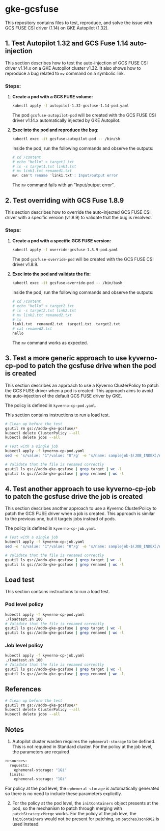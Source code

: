 # gke-gcsfuse

This repository contains files to test, reproduce, and solve the issue with GCS FUSE CSI driver (1.14) on GKE Autopilot (1.32).

## 1. Test Autopilot 1.32 and GCS Fuse 1.14 auto-injection

This section describes how to test the auto-injection of GCS FUSE CSI driver v1.14.x on a GKE Autopilot cluster v1.32.
It also shows how to reproduce a bug related to `mv` command on a symbolic link.

### Steps:

1.  **Create a pod with a GCS FUSE volume:**
    ```bash
    kubectl apply -f autopilot-1.32-gcsfuse-1.14-pod.yaml
    ```
    The pod `gcsfuse-autopilot-pod` will be created with the GCS FUSE CSI driver v1.14.x automatically injected by GKE Autopilot.

2.  **Exec into the pod and reproduce the bug:**
    ```bash
    kubectl exec -it gcsfuse-autopilot-pod -- /bin/sh
    ```
    Inside the pod, run the following commands and observe the outputs:
    ```bash
    # cd /content
    # echo "hello" > target1.txt
    # ln -s target1.txt link1.txt
    # mv link1.txt renamed1.txt
    mv: can't rename 'link1.txt': Input/output error
    ```
    The `mv` command fails with an "Input/output error".

## 2. Test overriding with GCS Fuse 1.8.9

This section describes how to override the auto-injected GCS FUSE CSI driver with a specific version (v1.8.9) to validate that the bug is resolved.

### Steps:

1.  **Create a pod with a specific GCS FUSE version:**
    ```bash
    kubectl apply -f override-gcsfuse-1.8.9-pod.yaml
    ```
    The pod `gcsfuse-override-pod` will be created with the GCS FUSE CSI driver v1.8.9.

2.  **Exec into the pod and validate the fix:**
    ```bash
    kubectl exec -it gcsfuse-override-pod -- /bin/bash
    ```
    Inside the pod, run the following commands and observe the outputs:
    ```bash
    # cd /content
    # echo "hello" > target2.txt
    # ln -s target2.txt link2.txt
    # mv link2.txt renamed2.txt
    # ls
    link1.txt  renamed2.txt  target1.txt  target2.txt
    # cat renamed2.txt
    hello
    ```
    The `mv` command works as expected.

## 3. Test a more generic approach to use kyverno-cp-pod to patch the gcsfuse drive when the pod is created

This section describes an approach to use a Kyverno ClusterPolicy to patch the GCS FUSE driver when a pod is created.
This approach aims to avoid the auto-injection of the default GCS FUSE driver by GKE.

The policy is defined in `kyverno-cp-pod.yaml`.

This section contains instructions to run a load test.
```bash
# Clean up before the test
gsutil rm gs://addo-gke-gcsfuse/*
kubectl delete ClusterPolicy --all
kubectl delete jobs --all

# Test with a single job
kubectl apply -f kyverno-cp-pod.yaml
sed -e 's/value: "1"/value: "0"/g' -e 's/name: samplejob-$(JOB_INDEX)/name: samplejob-0/g' samplejob.yaml | kubectl apply -f -

# Validate that the file is renamed correctly
gsutil ls gs://addo-gke-gcsfuse | grep target | wc -l
gsutil ls gs://addo-gke-gcsfuse | grep renamed | wc -l
```

## 4. Test another approach to use kyverno-cp-job to patch the gcsfuse drive the job is created

This section describes another approach to use a Kyverno ClusterPolicy to patch the GCS FUSE driver when a job is created.
This approach is similar to the previous one, but it targets jobs instead of pods.

The policy is defined in `kyverno-cp-job.yaml`.

```bash
# Test with a single job
kubectl apply -f kyverno-cp-job.yaml
sed -e 's/value: "1"/value: "0"/g' -e 's/name: samplejob-$(JOB_INDEX)/name: samplejob-0/g' samplejob.yaml | kubectl apply -f -

# Validate that the file is renamed correctly
gsutil ls gs://addo-gke-gcsfuse | grep target | wc -l
gsutil ls gs://addo-gke-gcsfuse | grep renamed | wc -l
```

## Load test

This section contains instructions to run a load test.

### Pod level policy

```bash
kubectl apply -f kyverno-cp-pod.yaml
./loadtest.sh 100
# Validate that the file is renamed correctly
gsutil ls gs://addo-gke-gcsfuse | grep target | wc -l
gsutil ls gs://addo-gke-gcsfuse | grep renamed | wc -l
```

### Job level policy

```bash
kubectl apply -f kyverno-cp-job.yaml
./loadtest.sh 100
# Validate that the file is renamed correctly
gsutil ls gs://addo-gke-gcsfuse | grep target | wc -l
gsutil ls gs://addo-gke-gcsfuse | grep renamed | wc -l
```

## References

```bash
# Clean up before the test
gsutil rm gs://addo-gke-gcsfuse/*
kubectl delete ClusterPolicy --all
kubectl delete jobs --all
```

## Notes

1. Autopilot cluster warden requires the `ephemeral-storage` to be defined. This is not required in Standard cluster. For the policy at the job level, the parameters are required

```bash
resources:
  requests:
    ephemeral-storage: "1Gi"
  limits:
    ephemeral-storage: "1Gi"
```

For policy at the pod level, the `ephemeral-storage` is automatically generated so there is no need to include these parameters explicitly.

2. For the policy at the pod level, the `initContainers` object presents at the pod, so the mechanism to patch through merging with `patchStrategicMerge` works. For the policy at the job leve, the `initContainers` would not be present for patching, so `patchesJson6902` is used instead.
